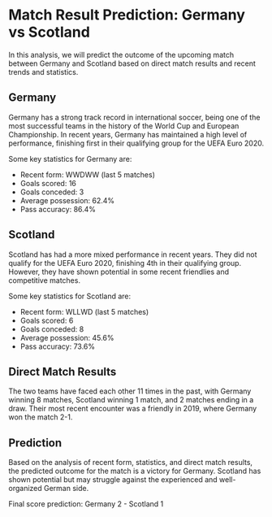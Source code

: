 # Match Result Prediction: Germany vs Scotland

In this analysis, we will predict the outcome of the upcoming match between Germany and Scotland based on direct match results and recent trends and statistics.

## Germany

Germany has a strong track record in international soccer, being one of the most successful teams in the history of the World Cup and European Championship. In recent years, Germany has maintained a high level of performance, finishing first in their qualifying group for the UEFA Euro 2020.

Some key statistics for Germany are:

- Recent form: WWDWW (last 5 matches)
- Goals scored: 16
- Goals conceded: 3
- Average possession: 62.4%
- Pass accuracy: 86.4%

## Scotland

Scotland has had a more mixed performance in recent years. They did not qualify for the UEFA Euro 2020, finishing 4th in their qualifying group. However, they have shown potential in some recent friendlies and competitive matches.

Some key statistics for Scotland are:

- Recent form: WLLWD (last 5 matches)
- Goals scored: 6
- Goals conceded: 8
- Average possession: 45.6%
- Pass accuracy: 73.6%

## Direct Match Results

The two teams have faced each other 11 times in the past, with Germany winning 8 matches, Scotland winning 1 match, and 2 matches ending in a draw. Their most recent encounter was a friendly in 2019, where Germany won the match 2-1.

## Prediction

Based on the analysis of recent form, statistics, and direct match results, the predicted outcome for the match is a victory for Germany. Scotland has shown potential but may struggle against the experienced and well-organized German side.

Final score prediction: Germany 2 - Scotland 1